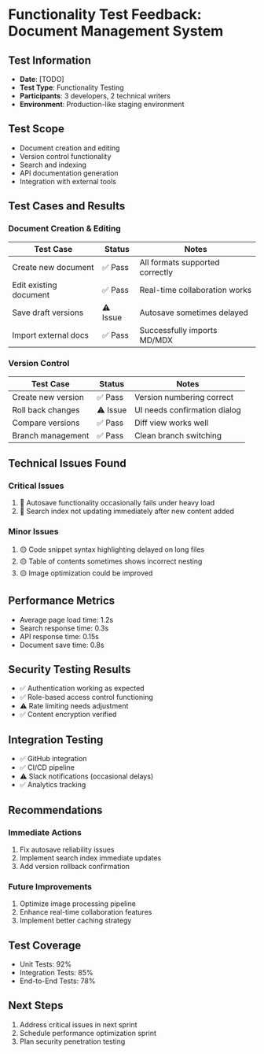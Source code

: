 # Functionality Test Feedback: Document Management System

## Test Information
- **Date**:  [TODO]
- **Test Type**: Functionality Testing
- **Participants**: 3 developers, 2 technical writers
- **Environment**: Production-like staging environment

## Test Scope
- Document creation and editing
- Version control functionality
- Search and indexing
- API documentation generation
- Integration with external tools

## Test Cases and Results

### Document Creation & Editing
| Test Case | Status | Notes |
|-----------|--------|-------|
| Create new document | ✅ Pass | All formats supported correctly |
| Edit existing document | ✅ Pass | Real-time collaboration works |
| Save draft versions | ⚠️ Issue | Autosave sometimes delayed |
| Import external docs | ✅ Pass | Successfully imports MD/MDX |

### Version Control
| Test Case | Status | Notes |
|-----------|--------|-------|
| Create new version | ✅ Pass | Version numbering correct |
| Roll back changes | ⚠️ Issue | UI needs confirmation dialog |
| Compare versions | ✅ Pass | Diff view works well |
| Branch management | ✅ Pass | Clean branch switching |

## Technical Issues Found

### Critical Issues
1. 🔴 Autosave functionality occasionally fails under heavy load
2. 🔴 Search index not updating immediately after new content added

### Minor Issues
1. 🟡 Code snippet syntax highlighting delayed on long files
2. 🟡 Table of contents sometimes shows incorrect nesting
3. 🟡 Image optimization could be improved

## Performance Metrics
- Average page load time: 1.2s
- Search response time: 0.3s
- API response time: 0.15s
- Document save time: 0.8s

## Security Testing Results
- ✅ Authentication working as expected
- ✅ Role-based access control functioning
- ⚠️ Rate limiting needs adjustment
- ✅ Content encryption verified

## Integration Testing
- ✅ GitHub integration
- ✅ CI/CD pipeline
- ⚠️ Slack notifications (occasional delays)
- ✅ Analytics tracking

## Recommendations

### Immediate Actions
1. Fix autosave reliability issues
2. Implement search index immediate updates
3. Add version rollback confirmation

### Future Improvements
1. Optimize image processing pipeline
2. Enhance real-time collaboration features
3. Implement better caching strategy

## Test Coverage
- Unit Tests: 92%
- Integration Tests: 85%
- End-to-End Tests: 78%

## Next Steps
1. Address critical issues in next sprint
2. Schedule performance optimization sprint
3. Plan security penetration testing 
